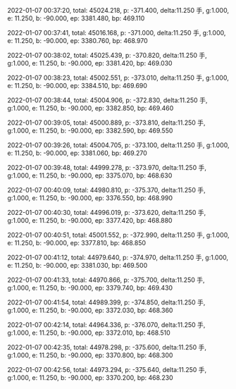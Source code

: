 2022-01-07 00:37:20, total: 45024.218, p: -371.400, delta:11.250 手, g:1.000, e: 11.250, b: -90.000, ep: 3381.480, bp: 469.110

2022-01-07 00:37:41, total: 45016.168, p: -371.000, delta:11.250 手, g:1.000, e: 11.250, b: -90.000, ep: 3380.760, bp: 468.970

2022-01-07 00:38:02, total: 45025.439, p: -370.820, delta:11.250 手, g:1.000, e: 11.250, b: -90.000, ep: 3381.420, bp: 469.030

2022-01-07 00:38:23, total: 45002.551, p: -373.010, delta:11.250 手, g:1.000, e: 11.250, b: -90.000, ep: 3384.510, bp: 469.690

2022-01-07 00:38:44, total: 45004.906, p: -372.830, delta:11.250 手, g:1.000, e: 11.250, b: -90.000, ep: 3382.850, bp: 469.460

2022-01-07 00:39:05, total: 45000.889, p: -373.810, delta:11.250 手, g:1.000, e: 11.250, b: -90.000, ep: 3382.590, bp: 469.550

2022-01-07 00:39:26, total: 45004.705, p: -373.100, delta:11.250 手, g:1.000, e: 11.250, b: -90.000, ep: 3381.060, bp: 469.270

2022-01-07 00:39:48, total: 44999.278, p: -373.970, delta:11.250 手, g:1.000, e: 11.250, b: -90.000, ep: 3375.070, bp: 468.630

2022-01-07 00:40:09, total: 44980.810, p: -375.370, delta:11.250 手, g:1.000, e: 11.250, b: -90.000, ep: 3376.550, bp: 468.990

2022-01-07 00:40:30, total: 44996.019, p: -373.620, delta:11.250 手, g:1.000, e: 11.250, b: -90.000, ep: 3377.420, bp: 468.880

2022-01-07 00:40:51, total: 45001.552, p: -372.990, delta:11.250 手, g:1.000, e: 11.250, b: -90.000, ep: 3377.810, bp: 468.850

2022-01-07 00:41:12, total: 44979.640, p: -374.970, delta:11.250 手, g:1.000, e: 11.250, b: -90.000, ep: 3381.030, bp: 469.500

2022-01-07 00:41:33, total: 44970.866, p: -375.700, delta:11.250 手, g:1.000, e: 11.250, b: -90.000, ep: 3379.740, bp: 469.430

2022-01-07 00:41:54, total: 44989.399, p: -374.850, delta:11.250 手, g:1.000, e: 11.250, b: -90.000, ep: 3372.030, bp: 468.360

2022-01-07 00:42:14, total: 44964.336, p: -376.070, delta:11.250 手, g:1.000, e: 11.250, b: -90.000, ep: 3372.010, bp: 468.510

2022-01-07 00:42:35, total: 44978.298, p: -375.600, delta:11.250 手, g:1.000, e: 11.250, b: -90.000, ep: 3370.800, bp: 468.300

2022-01-07 00:42:56, total: 44973.294, p: -375.640, delta:11.250 手, g:1.000, e: 11.250, b: -90.000, ep: 3370.200, bp: 468.230